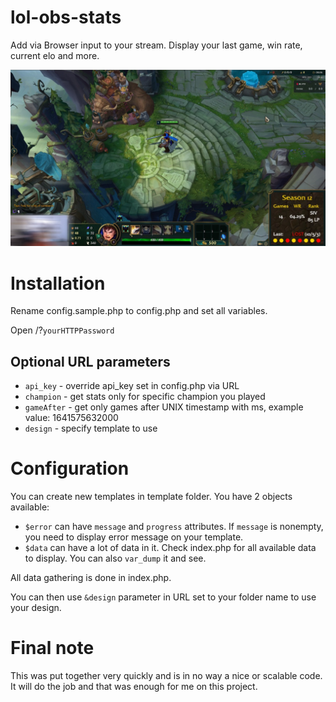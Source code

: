 # lol-obs-stats

Add via Browser input to your stream. Display your last game, win rate, current elo and more.

![example look](https://github.com/JurajNyiri/lol-obs-stats/blob/main/img/example.jpeg?raw=true)

# Installation

Rename config.sample.php to config.php and set all variables.

Open /?`yourHTTPPassword`

## Optional URL parameters

- `api_key` - override api_key set in config.php via URL
- `champion` - get stats only for specific champion you played
- `gameAfter` - get only games after UNIX timestamp with ms, example value: 1641575632000
- `design` - specify template to use

# Configuration

You can create new templates in template folder. You have 2 objects available:

- `$error` can have `message` and `progress` attributes. If `message` is nonempty, you need to display error message on your template.
- `$data` can have a lot of data in it. Check index.php for all available data to display. You can also `var_dump` it and see.

All data gathering is done in index.php.

You can then use `&design` parameter in URL set to your folder name to use your design.

# Final note

This was put together very quickly and is in no way a nice or scalable code. It will do the job and that was enough for me on this project.
